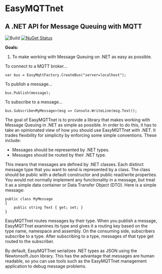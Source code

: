 
# EasyMQTTnet
## A .NET API for Message Queuing with MQTT

![Build](https://github.com/guido-altmann/EasyMQTTnet/workflows/Build/badge.svg) [![NuGet Status](https://img.shields.io/nuget/v/EasyMQTTnet)](https://www.nuget.org/packages/EasyMQTTnet/)


**Goals:**

1. To make working with Message Queuing on .NET as easy as possible.

To connect to a MQTT broker...

    var bus = EasyMqttFactory.CreateBus("server=localhost");

To publish a message...

    bus.Publish(message);

To subscribe to a message...

    bus.Subscribe<MyMessage>(msg => Console.WriteLine(msg.Text));


The goal of EasyMQTTnet is to provide a library that makes working with Message Queuing in .NET as simple as possible. In order to do this, it has to take an opinionated view of how you should use EasyMQTTnet with .NET. It trades flexibility for simplicity by enforcing some simple conventions. These include:

* Messages should be represented by .NET types. 
* Messages should be routed by their .NET type.

This means that messages are defined by .NET classes. Each distinct message type that you want to send is represented by a class. The class should be public with a default constructor and public read/write properties. You would not normally implement any functionality in a message, but treat it as a simple data container or Data Transfer Object (DTO). Here is a simple message:

    public class MyMessage
    {
        public string Text { get; set; }
    }

EasyMQTTnet routes messages by their type. When you publish a message, EasyMQTTnet examines its type and gives it a routing key based on the type name, namespace and assembly. On the consuming side, subscribers subscribe to a type. After subscribing to a type, messages of that type get routed to the subscriber.

By default, EasyMQTTnet serializes .NET types as JSON using the Newtonsoft.Json library. This has the advantage that messages are human readable, so you can use tools such as the EasyMQTTnet management application to debug message problems.
